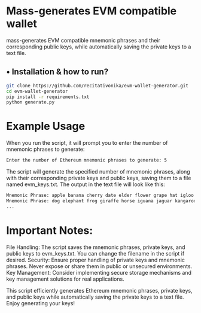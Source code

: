 # Mass-generates EVM compatible wallet

mass-generates EVM compatible mnemonic phrases and their corresponding public keys, while automatically saving the private keys to a text file.

## • Installation & how to run?

```bash
git clone https://github.com/recitativonika/evm-wallet-generator.git
cd evm-wallet-generator
pip install -r requirements.txt
python generate.py
```

# Example Usage

When you run the script, it will prompt you to enter the number of mnemonic phrases to generate:
```bash
Enter the number of Ethereum mnemonic phrases to generate: 5
```
The script will generate the specified number of mnemonic phrases, along with their corresponding private keys and public keys, saving them to a file named evm_keys.txt. The output in the text file will look like this:
```bash
Mnemonic Phrase: apple banana cherry date elder flower grape hat igloo jack kite lemon, Private Key: 0x1234567890abcdef1234567890abcdef1234567890abcdef1234567890abcdef, Public Key: 0xB3bC7D8F9C0BaA9B199C3D0D1B5FfA2A144E12D4
Mnemonic Phrase: dog elephant frog giraffe horse iguana jaguar kangaroo lion monkey, Private Key: 0xabcdef1234567890abcdef1234567890abcdef1234567890abcdef1234567890, Public Key: 0xA4A5B6C7D8E9F0A1B2C3D4E5F6A7B8C9D0E1F2A
...
```
# Important Notes:

File Handling: The script saves the mnemonic phrases, private keys, and public keys to evm_keys.txt. You can change the filename in the script if desired.
Security: Ensure proper handling of private keys and mnemonic phrases. Never expose or share them in public or unsecured environments.
Key Management: Consider implementing secure storage mechanisms and key management solutions for real applications.

This script efficiently generates Ethereum mnemonic phrases, private keys, and public keys while automatically saving the private keys to a text file. Enjoy generating your keys!
